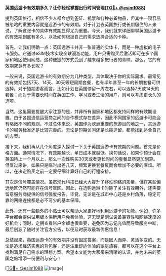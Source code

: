 **英国远游卡有效期多久？让你轻松掌握出行时间管理[[TG💪+ @esim1088](https://t.me/s/esim1088)]**

提到英国旅行，相信不少人都会想到签证、机票和各种必备物品，但其中一项容易被忽略的重要内容就是远游卡的有效期。对于计划去英国旅行或长期居住的人来说，了解这张卡的具体有效期显得尤为重要。今天，我们就来详细聊聊英国远游卡的有效期到底有多久，以及如何根据自己的需求选择合适的卡种。

首先，让我们明确一点：英国远游卡并非一张普通的实体卡，而是一种虚拟的电子卡服务。它通过eSIM技术实现全球漫游功能，用户只需购买后激活即可在多个国家和地区使用网络。这种便捷的方式受到了越来越多旅行者的青睐。那么，它的有效期究竟有多长呢？

一般来说，英国远游卡的有效期分为几种类型，具体取决于你的实际需求。最常见的有效期包括7天、14天、30天等短周期套餐，也有半年甚至一年的长期套餐可供选择。对于短期游客而言，比如计划在英国停留一周左右，可以选择7天或14天的套餐；而对于需要长时间在英国工作、学习或者生活的用户，则可以考虑更长久的选项。

当然，这里需要提醒大家注意的是，并非所有国家和地区都支持同样的有效期设置。由于各国通信运营商之间的合作模式存在差异，因此不同国家的远游卡可能会有略微不同的规则。不过总体来说，英国作为欧洲重要的旅游目的地之一，其远游卡的服务标准还是比较完善的。无论是短期访问还是长期逗留，都能找到适合自己的方案。

接下来，我们再从几个角度深入探讨一下关于英国远游卡有效期的问题。首先是价格方面。通常情况下，有效期越长，单日成本就越低。换句话说，如果你预计会在英国待上一个月以上，那么一次性购买30天或者更长时间的套餐显然更加划算。但反过来讲，如果只是临时出差几天，频繁更换套餐反而会增加不必要的麻烦。所以，在决定购买之前一定要仔细计算好自己的行程安排。

其次是信号覆盖情况。虽然现代科技已经大大提升了移动网络的质量，但在某些偏远地区仍然可能存在信号盲区。因此，在选购远游卡时除了关注有效期外，还需要留意服务商提供的信号强度报告。毕竟，无论是在城市中心还是乡村角落，稳定可靠的网络连接都是必不可少的基本保障。

此外，还有一些额外的小贴士可以帮助大家更好地利用远游卡的功能。例如，许多平台都会提供试用版本供新用户免费体验，这无疑是测试设备兼容性和网络速度的好机会；同时，定期查看账户余额也很重要，避免因为忘记充值而导致服务中断。最后别忘了随时关注官方公告，以便及时获取最新优惠信息！

总结起来，英国远游卡的有效期并没有固定答案，而是因人而异、灵活多变的。无论是追求经济实惠的背包客，还是注重舒适体验的家庭旅客，都可以在这个平台上找到满足自己需求的理想方案。希望本文能为大家带来清晰的认识，并为未来的英国之旅增添一份便利与安心！

[[TG💪+ @esim1088](https://t.me/s/esim1088) ![Image](https://i.postimg.cc/4NQfJmqS/Snipaste-2025-05-13-00-14-12.png)]